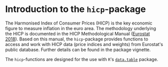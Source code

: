 # Introduction to the `hicp`-package
The Harmonised Index of Consumer Prices (HICP) is the key economic figure to measure inflation in the euro area.
The methodology underlying the HICP is documented in the HICP Methodological Manual ([Eurostat 2018](https://ec.europa.eu/eurostat/de/web/products-manuals-and-guidelines/-/ks-gq-17-015)).
Based on this manual, the `hicp`-package provides functions to access and work with HICP data (price indices and weights) from Eurostat's public database.
Further details can be found in the package vignette. 

The `hicp`-functions are designed for the use with `R`'s [`data.table`](https://CRAN.R-project.org/package=data.table) package.
